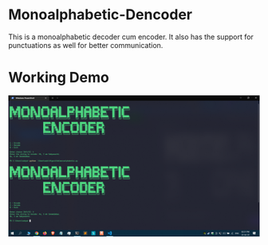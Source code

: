 # Monoalphabetic-Dencoder
This is a monoalphabetic decoder cum encoder. It also has the support for punctuations as well for better communication.

# Working Demo
![](https://github.com/h0tPlug1n/Monoalphabetic-Dencoder/blob/main/work-demo.png)
